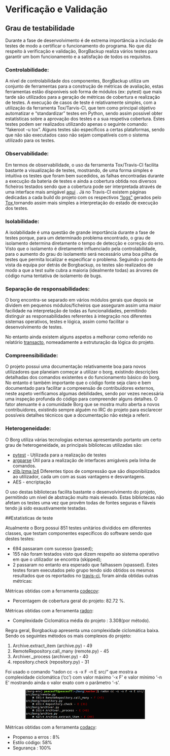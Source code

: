 # Verificação e Validação
## Grau de testabilidade


  Durante a fase de desenvolvimento é de extrema importância a inclusão de testes de modo a certificar o funcionamento do programa. No que diz respeito à verificação e validação, BorgBackup realiza vários testes para garantir um bom funcionamento e a satisfação de todos os requisitos.

### Controlabilidade:
    
  A nível de controlabilidade dos componentes, BorgBackup utiliza um conjunto de ferramentas para a construção de métricas de avaliação, estas ferramentas estão disponíveis sob forma de módulos (ex: pytest) que mais tarde são utilizados para a geração de métricas de cobertura e realização de testes. A execução de casos de teste é relativamente simples, com a utilização da ferramenta Tox/Tarvis-CI, que tem como principal objetivo automatizar e “standardizar” testes em Python, sendo assim possível obter estatísticas sobre a aprovação dos testes e a sua respetiva cobertura. Estes testes podem ser realizados utilizando apenas o seguinte comando: “fakeroot -u tox”. Alguns testes são específicos a certas plataformas, sendo que não são executados caso não sejam compatíveis com o sistema utilizado para os testes.

### Observabilidade:

  Em termos de observabilidade, o uso da ferramenta Tox/Travis-CI facilita bastante a visualização de testes, mostrando, de uma forma simples e intuitiva os testes que foram bem sucedidos, as falhas encontradas durante a execução da bateria de testes e ainda a cobertura obtida nos diversos ficheiros testados sendo que a cobertura pode ser interpretada através de uma interface mais amigável [aqui](https://codecov.io/gh/borgbackup/borg/tree/734f8a9417ac3556ca7e595733c98e7267d9703e/src/borg) . Já no Travis-CI existem páginas dedicadas a cada build do projeto com os respectivos [“logs”](https://travis-ci.org/borgbackup/borg/jobs/179852544)  gerados pelo [Tox](https://tox.readthedocs.io/en/latest/),tornando assim mais simples a interpretação do estado de execução dos testes.

### Isolabilidade:

  A isolabilidade é uma questão de grande importância durante a fase de testes porque, para um determinado problema encontrado, o grau de isolamento determina diretamente o tempo de detecção e correção do erro. Visto que o isolamento é diretamente influenciado pela controlabilidade, para o aumento do grau do isolamento será necessário uma boa pilha de testes que permita localizar e especificar o problema. Seguindo o ponto de vista da equipa por detrás de Borgbackup, os testes são realizados de modo a que a test suite cubra a maioria (idealmente todas) as árvores de código numa tentativa de isolamento de bugs. 

### Separação de responsabilidades:


  O borg encontra-se separado em vários módulos gerais que depois se dividem em pequenos módulos/ficheiros que asseguram assim uma maior facilidade na interpretação de todas as funcionalidades, permitindo distinguir as responsabilidades referentes à integração nos diferentes sistemas operativos, testes e lógica, assim como facilitar o desenvolvimento de testes.
  
No entanto ainda existem alguns aspetos a melhorar como referido no relatório [transacto](https://github.com/JoseLuisMartins/borg/blob/master/ESOF-docs/3.Software%20Architecture.md#introduction), nomeadamente a estruturação da lógica do projeto.

### Compreensibilidade:
  O projeto possui uma documentação relativamente boa para novos utilizadores que planeiam começar a utilizar o borg, existindo descrições detalhadas dos comandos existentes e do funcionamento básico do borg. No entanto é também importante que o código fonte seja claro e bem documentado para facilitar a compreensão de contribuidores externos, neste aspeto verificamos algumas debilidades, sendo por vezes necessária uma inspeção profunda do código para compreender alguns detalhes.
O fator atenuante é a comunidade Borg que se mostra muito aberta a novos contribuidores, existindo sempre alguém no IRC do projeto para esclarecer possíveis detalhes técnicos que a documentação não esteja a referir.




### Heterogeneidade:
        
O Borg utiliza várias tecnologias externas apresentando portanto um certo grau de heterogeneidade, as principais bibliotecas utilizadas são:


* [pytest](http://doc.pytest.org/en/latest/) - Utilizada para a realização de testes
* [argparse](https://docs.python.org/3/library/argparse.html)
  Útil para a realização de interfaces amigáveis pela linha de comandos. 
* [zlib](http://www.zlib.net/),[lzma](https://docs.python.org/3/library/lzma.html),[lz4](https://github.com/lz4/lz4)
  Diferentes tipos de compressão que são disponibilizados ao utilizador, cada um com as suas vantagens e desvantagens.
* AES - encriptação 


O uso destas bibliotecas facilita bastante o desenvolvimento do projeto, permitindo um nível de abstração muito mais elevado. Estas bibliotecas não afetam os testes uma vez que provêm todas de fontes seguras e fiáveis tendo já sido exaustivamente testadas.



##Estatísticas de teste


Atualmente o Borg possui 851 testes unitários divididos em diferentes classes, que testam componentes específicos do software sendo que destes testes:

* 694 passaram com sucesso (passed);
* 155 não foram testados visto que dizem respeito ao sistema operativo em que o utilizador se encontra (skipped);
* 2 passaram no entanto era esperado que falhassem (xpassed).
Estes testes foram executados pelo grupo tendo sido obtidos os mesmos resultados que os reportados no [travis-ci](https://travis-ci.org/borgbackup/borg), foram ainda obtidas outras métricas:


Métricas obtidas com a ferramenta [codecov](https://codecov.io/gh/borgbackup/borg/tree/e9d7f928e2061bc5f26e7a67aa6d26a37c4ec4b5/src/borg):
	
 * Percentagem de cobertura geral do projeto: 82.72 %.


Métricas obtidas com a ferramenta [radon](https://pypi.python.org/pypi/radon):

* Complexidade Ciclomática média do projeto  : 3.308(por método).


Regra geral, Borgbackup apresenta uma complexidade ciclomática baixa.
Sendo os seguintes métodos os mais complexos do projeto:

1. Archive.extract_item (archive.py) - 49 
2. RemoteRepository.call_many (remote.py) - 45
3. Archiver._process (archiver.py) - 40
4. repository.check (repository.py) - 31 


Foi usado o comando “radon cc -s -x F -n E src/” que mostra a complexidade ciclomática (‘cc’) com valor máximo ‘-x F’ e valor mínimo ‘-n E’ mostrando ainda o valor exato com o parâmetro ‘-s’.


<p align="center">
<img  src ="resources/radonExample.png" />
</p>


Métricas obtidas com a ferramenta [codacy](https://www.codacy.com/app/Jose-MartinsOrganization/borg/dashboard):
	
  * Propenso a erros : 8% 	
  * Estilo código: 58%
  * Segurança : 100%
